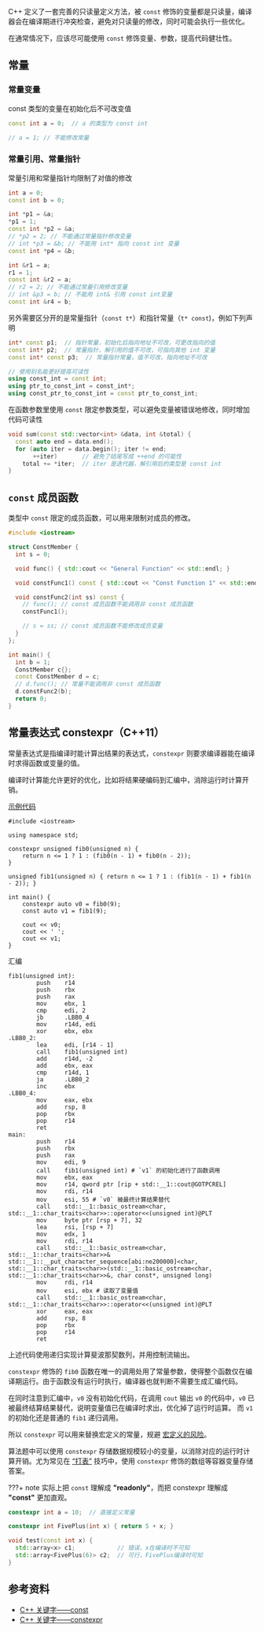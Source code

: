 C++ 定义了一套完善的只读量定义方法，被 `const` 修饰的变量都是只读量，编译器会在编译期进行冲突检查，避免对只读量的修改，同时可能会执行一些优化。

在通常情况下，应该尽可能使用 `const` 修饰变量、参数，提高代码健壮性。

## 常量

### 常量变量

const 类型的变量在初始化后不可改变值

```cpp
const int a = 0;  // a 的类型为 const int

// a = 1; // 不能修改常量
```

### 常量引用、常量指针

常量引用和常量指针均限制了对值的修改

```cpp
int a = 0;
const int b = 0;

int *p1 = &a;
*p1 = 1;
const int *p2 = &a;
// *p2 = 2; // 不能通过常量指针修改变量
// int *p3 = &b; // 不能用 int* 指向 const int 变量
const int *p4 = &b;

int &r1 = a;
r1 = 1;
const int &r2 = a;
// r2 = 2; // 不能通过常量引用修改变量
// int &p3 = b; // 不能用 int& 引用 const int变量
const int &r4 = b;
```

另外需要区分开的是常量指针（`const t*`）和指针常量（`t* const`)，例如下列声明

```cpp
int* const p1;  // 指针常量，初始化后指向地址不可改，可更改指向的值
const int* p2;  // 常量指针，解引用的值不可改，可指向其他 int 变量
const int* const p3;  // 常量指针常量，值不可改，指向地址不可改

// 使用别名能更好提高可读性
using const_int = const int;
using ptr_to_const_int = const_int*;
using const_ptr_to_const_int = const ptr_to_const_int;
```

在函数参数里使用 `const` 限定参数类型，可以避免变量被错误地修改，同时增加代码可读性

```cpp
void sum(const std::vector<int> &data, int &total) {
  const auto end = data.end();
  for (auto iter = data.begin(); iter != end;
       ++iter)       // 避免了结尾写成 ++end 的可能性
    total += *iter;  // iter 是迭代器，解引用后的类型是 const int
}
```

## `const` 成员函数

类型中 `const` 限定的成员函数，可以用来限制对成员的修改。

```cpp
#include <iostream>

struct ConstMember {
  int s = 0;

  void func() { std::cout << "General Function" << std::endl; }

  void constFunc1() const { std::cout << "Const Function 1" << std::endl; }

  void constFunc2(int ss) const {
    // func(); // const 成员函数不能调用非 const 成员函数
    constFunc1();

    // s = ss; // const 成员函数不能修改成员变量
  }
};

int main() {
  int b = 1;
  ConstMember c{};
  const ConstMember d = c;
  // d.func(); // 常量不能调用非 const 成员函数
  d.constFunc2(b);
  return 0;
}
```

## 常量表达式 constexpr（C++11）

常量表达式是指编译时能计算出结果的表达式，`constexpr` 则要求编译器能在编译时求得函数或变量的值。

编译时计算能允许更好的优化，比如将结果硬编码到汇编中，消除运行时计算开销。

[示例代码](https://godbolt.org/#z:OYLghAFBqd5QCxAYwPYBMCmBRdBLAF1QCcAaPECAMzwBtMA7AQwFtMQByARg9KtQYEAysib0QXACx8BBAKoBnTAAUAHpwAMvAFYTStJg1DIApACYAQuYukl9ZATwDKjdAGFUtAK4sGe1wAyeAyYAHI%2BAEaYxCDSAA6oCoRODB7evnoJSY4CQSHhLFEx0naYDilCBEzEBGk%2Bfly2mPY5DJXVBHlhkdGxtlU1dRmNCgOdwd2FvZIAlLaoXsTI7BzmAMzByN5YANQma25Oo8SYrPvYJhoAgpdXXklGO8xsCnFMyzuj6PtW17doDFGmFUcWIOy8gLwwBC6B2NAiGggEKS0MwsIYMz2AHZflcdvidicCIsGE89gd9gARHZcckAMRpOxAO2oeAREFJAFoaZjrHC2YiuTszDMZj9biYsZSJddkVCYfyIlwkZDUejeTjCZhicRSaT9m4qYz9gzaczWUqOTtuVxeZZFcqhSKxWsLNjpX9rsECDsWExghANbiCTsAUCQWCmF4iDsAG4acnU%2BGIgCcLuDBLDPqjMdjtKN8OVafFnrxmYWPoNBrjGhLZfxaGj5MNBx2YA4bdWrtuIcblYprbzdcllI4c1onAArLw/NxeKhOIbLHyFAslpg9mY1jxSARNGO5gBrWKTgB0XAAHCnJxpJGssdusViL9IJxxJLwWBINBpSLOtKQC4cLwCggL%2Be4cFocxwLAMCICgqAsHEdDROQlBoEhKExFshjAAA%2BgQxAQoefB0AQ0SgRAET7qQETBNUACenA7nRzDEAxADyETaGUEE7hhbCCBxDC0ExkG8FgEReMAbhiLQoFzqQWB%2BkY4jiUpeAnOUsaYApAHAmU0YrAB3rNDRtBssQjEeFgNGEXgX6KTpxARIkmCUpgKnABZRj7nMVAGMACgAGp4JgADuHFxIwzG8PwggiGI7BSDIgiKCo6jqbojQGL5pjLpY%2BhsqBkBzKgcStApnJfFS%2BVWJYW7WhxazWl8FkRFS7V1dY87OcQeBYCVgZNC0KQuAw7iePU/gTV0BRFJkiTJAIQwNKQWTLQwc09DEIzNLxFRjKteilOUAjtDU21TLt/QdMdIxjFdC22vMizLBI45TjONFATsqgXgAbJyAOSKGuXACyhHEZiEC4IQJCbtuMy8BBUGkBASAYch9BkBQEBY1hICxsgcRxHheYpnhBjkaMeGqCDpG0ORxCUdR6msYxsW0fR7FcTxDhcwJjAEMJok0ZJ0mybQ8lc8puFqQB%2BBaY4Ol6bwBnIEZNGmW%2BAHtVZ7E2cZKP9Y5O7Oa5SgeV5PmgOJ/mBSFYWRdFs47vFwiiOIKUe%2Blag0boaz6LhKDWNYRURENZUVSkCkAPRfKHBUWGYCZxwA6qDGcABq9dE/WDfAcyna042Teka2BBM829I0G2tPd61La0T21yNB3nUdU3DO3Z1tI91c7SdXcV8PHSt7txdru9L1vtOf4/Zwf0g76CjE3GXApqe1O6T6sP4EQYLrLaKN%2BUesQaKek6TlwANYgDk4plikgaCmOWcB%2BpBfgDZinhek5YikGYf%2BgDJDAMnNIf885OAgTAruPy6M4IYxABWOI0Y0L40QtjaIoRWArH%2BkDFeOFHgQChgwQ8yNSBonhgXPQHtEre2kL7JQ/ssp6HClZOICC57fXUkBDi0Y0E%2BlQFQP6gNgag2IRDUhRFyEww8JhHGiMT7wPtujJAqD0F4wJjjXBbBOD01BiwNeyAN5bx3qMdWB8SADTobIBhyUmGyD9plACgdSAcKYFwucn0ODzygYBTgAiCBCJ2CI5eRiTFmO3kwGme8FHYKPluNYlDUYHlIAgU4WAYjDTfJ/L895zxgJAUAkpkgAYLz4TA2wcC0milIMeCBf8uC3mvD/AGF4zBmC4FifQnA1i8IAkBU%2B9tfFmEGdA4CqioJzGckkZwkggA%3D%3D%3D)

    #include <iostream>

    using namespace std;

    constexpr unsigned fib0(unsigned n) {
        return n <= 1 ? 1 : (fib0(n - 1) + fib0(n - 2));
    }

    unsigned fib1(unsigned n) { return n <= 1 ? 1 : (fib1(n - 1) + fib1(n - 2)); }

    int main() {
        constexpr auto v0 = fib0(9);
        const auto v1 = fib1(9);

        cout << v0;
        cout << ' ';
        cout << v1;
    }

汇编

    fib1(unsigned int):
            push    r14
            push    rbx
            push    rax
            mov     ebx, 1
            cmp     edi, 2
            jb      .LBB0_4
            mov     r14d, edi
            xor     ebx, ebx
    .LBB0_2:
            lea     edi, [r14 - 1]
            call    fib1(unsigned int)
            add     r14d, -2
            add     ebx, eax
            cmp     r14d, 1
            ja      .LBB0_2
            inc     ebx
    .LBB0_4:
            mov     eax, ebx
            add     rsp, 8
            pop     rbx
            pop     r14
            ret
    main:
            push    r14
            push    rbx
            push    rax
            mov     edi, 9
            call    fib1(unsigned int) # `v1` 的初始化进行了函数调用
            mov     ebx, eax
            mov     r14, qword ptr [rip + std::__1::cout@GOTPCREL]
            mov     rdi, r14
            mov     esi, 55 # `v0` 被最终计算结果替代
            call    std::__1::basic_ostream<char, std::__1::char_traits<char>>::operator<<(unsigned int)@PLT
            mov     byte ptr [rsp + 7], 32
            lea     rsi, [rsp + 7]
            mov     edx, 1
            mov     rdi, r14
            call    std::__1::basic_ostream<char, std::__1::char_traits<char>>& std::__1::__put_character_sequence[abi:ne200000]<char, std::__1::char_traits<char>>(std::__1::basic_ostream<char, std::__1::char_traits<char>>&, char const*, unsigned long)
            mov     rdi, r14
            mov     esi, ebx # 读取了变量值
            call    std::__1::basic_ostream<char, std::__1::char_traits<char>>::operator<<(unsigned int)@PLT
            xor     eax, eax
            add     rsp, 8
            pop     rbx
            pop     r14
            ret

上述代码使用递归实现计算斐波那契数列，并用控制流输出。

`constexpr` 修饰的 `fib0` 函数在唯一的调用处用了常量参数，使得整个函数仅在编译期运行。由于函数没有运行时执行，编译器也就判断不需要生成汇编代码。

在同时注意到汇编中，`v0` 没有初始化代码，在调用 `cout` 输出 `v0` 的代码中，`v0` 已被最终结算结果替代，说明变量值已在编译时求出，优化掉了运行时运算。
而 `v1` 的初始化还是普通的 `fib1` 递归调用。

所以 `constexpr` 可以用来替换宏定义的常量，规避 [宏定义的风险](./basic.md#define-命令)。

算法题中可以使用 `constexpr` 存储数据规模较小的变量，以消除对应的运行时计算开销。尤为常见在 [“打表”](https://baike.baidu.com/item/%E6%89%93%E8%A1%A8/7928573) 技巧中，使用 `constexpr` 修饰的数组等容器变量存储答案。

???+ note
    实际上把 `const` 理解成 **"readonly"**，而把 constexpr 理解成 **"const"** 更加直观。

```cpp
constexpr int a = 10;  // 直接定义常量

constexpr int FivePlus(int x) { return 5 + x; }

void test(const int x) {
  std::array<x> c1;            // 错误，x在编译时不可知
  std::array<FivePlus(6)> c2;  // 可行，FivePlus编译时可知
}
```

## 参考资料

-   [C++ 关键字——const](https://zh.cppreference.com/w/cpp/keyword/const)
-   [C++ 关键字——constexpr](https://zh.cppreference.com/w/cpp/keyword/constexpr)
